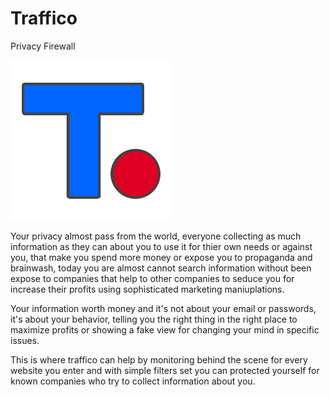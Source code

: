 # Traffico
Privacy Firewall

![alt text](https://raw.githubusercontent.com/proxytype/Traffico/master/assets/logo-256.png)

Your privacy almost pass from the world, everyone collecting as much information as they can about you to use it for thier own needs or against you, that make you spend more money or expose you to propaganda and brainwash, today you are almost cannot search information without been expose to companies that help to other companies to seduce you for increase their profits using sophisticated marketing maniuplations.

Your information worth money and it's not about your email or passwords, it's about your behavior, telling you the right thing in the right place to maximize profits or showing a fake view for changing your mind in specific issues.

This is where traffico can help by monitoring behind the scene for every website you enter and with simple filters set you can protected yourself for known companies who try to collect information about you.
